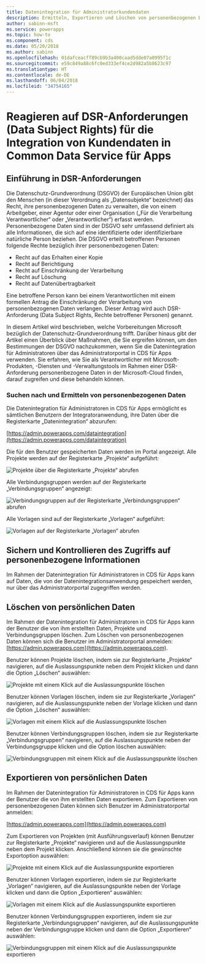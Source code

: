 ```yaml
---
title: Datenintegration für Administratorkundendaten
description: Ermitteln, Exportieren und Löschen von personenbezogenen Daten bei der Datenintegration für Administratoren für CDS für Apps
author: sabinn-msft
ms.service: powerapps
ms.topic: how-to
ms.component: cds
ms.date: 05/20/2018
ms.author: sabinn
ms.openlocfilehash: 01dafceacff89cb9b3a400caad5dde07a0995f1c
ms.sourcegitcommit: e59c849a88c6fc0ed333ef4ce2d982a5b8623c97
ms.translationtype: HT
ms.contentlocale: de-DE
ms.lasthandoff: 06/04/2018
ms.locfileid: "34754165"
---
```

# <a name="responding-to-data-subject-rights-dsr-requests-for-data-integration-for-common-data-service-for-apps-customer-data"></a>Reagieren auf DSR-Anforderungen (Data Subject Rights) für die Integration von Kundendaten in Common Data Service für Apps

## <a name="introduction-to-dsr-requests"></a>Einführung in DSR-Anforderungen

Die Datenschutz-Grundverordnung (DSGVO) der Europäischen Union gibt den Menschen (in dieser Verordnung als „Datensubjekte“ bezeichnet) das Recht, ihre personenbezogenen Daten zu verwalten, die von einem Arbeitgeber, einer Agentur oder einer Organisation („Für die Verarbeitung Verantwortlicher“ oder „Verantwortlicher“) erfasst werden. Personenbezogene Daten sind in der DSGVO sehr umfassend definiert als alle Informationen, die sich auf eine identifizierte oder identifizierbare natürliche Person beziehen. Die DSGVO erteilt betroffenen Personen folgende Rechte bezüglich ihrer personenbezogenen Daten:

- Recht auf das Erhalten einer Kopie
- Recht auf Berichtigung
- Recht auf Einschränkung der Verarbeitung
- Recht auf Löschung
- Recht auf Datenübertragbarkeit

Eine betroffene Person kann bei einem Verantwortlichen mit einem formellen Antrag die Einschränkung der Verarbeitung von personenbezogenen Daten verlangen. Dieser Antrag wird auch DSR-Anforderung (Data Subject Rights, Rechte betroffener Personen) genannt.

In diesem Artikel wird beschrieben, welche Vorbereitungen Microsoft bezüglich der Datenschutz-Grundverordnung trifft. Darüber hinaus gibt der Artikel einen Überblick über Maßnahmen, die Sie ergreifen können, um den Bestimmungen der DSGVO nachzukommen, wenn Sie die Datenintegration für Administratoren über das Administratorportal in CDS für Apps verwenden. Sie erfahren, wie Sie als Verantwortlicher mit Microsoft-Produkten, -Diensten und -Verwaltungstools im Rahmen einer DSR-Anforderung personenbezogene Daten in der Microsoft-Cloud finden, darauf zugreifen und diese behandeln können.

### <a name="searching-for-and-identifying-personal-data"></a>Suchen nach und Ermitteln von personenbezogenen Daten

Die Datenintegration für Administratoren in CDS für Apps ermöglicht es sämtlichen Benutzern der Integratoranwendung, ihre Daten über die Registerkarte „Datenintegration“ abzurufen:

[https://admin.powerapps.com/dataintegration](https://admin.powerapps.com/dataintegration)

Die für den Benutzer gespeicherten Daten werden im Portal angezeigt. Alle Projekte werden auf der Registerkarte „Projekte“ aufgeführt:

![Projekte über die Registerkarte „Projekte“ abrufen](./media/data-integration-gdpr-dsr/projects-tab.png)

Alle Verbindungsgruppen werden auf der Registerkarte „Verbindungsgruppen“ angezeigt:

![Verbindungsgruppen auf der Registerkarte „Verbindungsgruppen“ abrufen](./media/data-integration-gdpr-dsr/connections-tab.png)

Alle Vorlagen sind auf der Registerkarte „Vorlagen“ aufgeführt:

![Vorlagen auf der Registerkarte „Vorlagen“ abrufen](./media/data-integration-gdpr-dsr/templates-tab.png)

## <a name="securing-and-controlling-access-to-personal-information"></a>Sichern und Kontrollieren des Zugriffs auf personenbezogene Informationen

Im Rahmen der Datenintegration für Administratoren in CDS für Apps kann auf Daten, die von der Datenintegrationsanwendung gespeichert werden, nur über das Administratorportal zugegriffen werden.

## <a name="deleting-personal-data"></a>Löschen von persönlichen Daten

Im Rahmen der Datenintegration für Administratoren in CDS für Apps kann der Benutzer die von ihm erstellten Daten, Projekte und Verbindungsgruppen löschen. Zum Löschen von personenbezogenen Daten können sich die Benutzer im Administratorportal anmelden: [https://admin.powerapps.com](https://admin.powerapps.com).

Benutzer können Projekte löschen, indem sie zur Registerkarte „Projekte“ navigieren, auf die Auslassungspunkte neben dem Projekt klicken und dann die Option „Löschen“ auswählen:

![Projekte mit einem Klick auf die Auslassungspunkte löschen](./media/data-integration-gdpr-dsr/projects-del.png)

Benutzer können Vorlagen löschen, indem sie zur Registerkarte „Vorlagen“ navigieren, auf die Auslassungspunkte neben der Vorlage klicken und dann die Option „Löschen“ auswählen:

![Vorlagen mit einem Klick auf die Auslassungspunkte löschen](./media/data-integration-gdpr-dsr/templates-del.png)

Benutzer können Verbindungsgruppen löschen, indem sie zur Registerkarte „Verbindungsgruppen“ navigieren, auf die Auslassungspunkte neben der Verbindungsgruppe klicken und die Option löschen auswählen:

![Verbindungsgruppen mit einem Klick auf die Auslassungspunkte löschen](./media/data-integration-gdpr-dsr/connsets-del.png)

## <a name="exporting-personal-data"></a>Exportieren von persönlichen Daten

Im Rahmen der Datenintegration für Administratoren in CDS für Apps kann der Benutzer die von ihm erstellten Daten exportieren. Zum Exportieren von personenbezogenen Daten können sich Benutzer im Administratorportal anmelden:

[https://admin.powerapps.com](https://admin.powerapps.com)

Zum Exportieren von Projekten (mit Ausführungsverlauf) können Benutzer zur Registerkarte „Projekte“ navigieren und auf die Auslassungspunkte neben dem Projekt klicken. Anschließend können sie die gewünschte Exportoption auswählen:

![Projekte mit einem Klick auf die Auslassungspunkte exportieren](./media/data-integration-gdpr-dsr/projects-exp.png)

Benutzer können Vorlagen exportieren, indem sie zur Registerkarte „Vorlagen“ navigieren, auf die Auslassungspunkte neben der Vorlage klicken und dann die Option „Exportieren“ auswählen:

![Vorlagen mit einem Klick auf die Auslassungspunkte exportieren](./media/data-integration-gdpr-dsr/templates-exp.png)

Benutzer können Verbindungsgruppen exportieren, indem sie zur Registerkarte „Verbindungsgruppen“ navigieren, auf die Auslassungspunkte neben der Verbindungsgruppe klicken und dann die Option „Exportieren“ auswählen:

![Verbindungsgruppen mit einem Klick auf die Auslassungspunkte exportieren](./media/data-integration-gdpr-dsr/connsets-exp.png)
